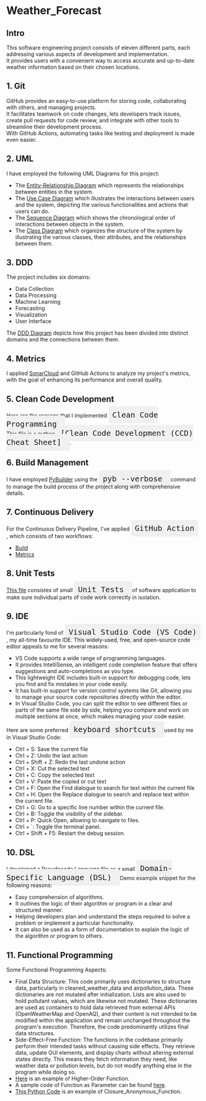 # Weather_Forecast
## Intro
This software engineering project consists of eleven different parts, each addressing various aspects of development and implementation.  
It provides users with a convenient way to access accurate and up-to-date weather information based on their chosen locations.

## 1. Git
GitHub provides an easy-to-use platform for storing code, collaborating with others, and managing projects.    
It facilitates teamwork on code changes, lets developers track issues, create pull requests for code review, and integrate with other tools to streamline their development process.    
With GitHub Actions, automating tasks like testing and deployment is made even easier.

## 2. UML
I have employed the following UML Diagrams for this project:   
* The [Entity-Relationship Diagram](https://github.com/homa-ae/Weather-Forecast/blob/main/diagrams/Entity-Relationship%20Diagram.jpg) which represents the relationships between entities in the system.
* The [Use Case Diagram](https://github.com/homa-ae/Weather-Forecast/blob/main/diagrams/Use%20Case%20Diagram.jpg) which illustrates the interactions between users and the system, depicting the various functionalities and actions that users can do.
* The [Sequence Diagram](https://github.com/homa-ae/Weather-Forecast/blob/main/diagrams/Sequence%20Diagram.jpg) which shows the chronological order of interactions between objects in the system.
* The [Class Diagram](https://github.com/homa-ae/Weather-Forecast/blob/main/diagrams/Class%20Diagram.jpg) which organizes the structure of the system by illustrating the various classes, their attributes, and the relationships between them.
  
## 3. DDD
The project includes six domains:
* Data Collection
* Data Processing
* Machine Learning
* Forecasting
* Visualization
* User Interface

The [DDD Diagram](https://github.com/homa-ae/Weather_Forecast/blob/main/diagrams/ddd-diagram.md) depicts how this project has been divided into distinct domains and the connections between them.    

## 4. Metrics
I applied [SonarCloud](https://sonarcloud.io/projects) and GitHub Actions to analyze my project's metrics, with the goal of enhancing its performance and overall quality.

## 5. Clean Code Development
[Here](https://github.com/homa-ae/Weather-Forecast/blob/main/documents/clean-code.md) are the reasons that I implemented 
<kbd style="font-size: 20px; padding: 10px; border-radius: 5px; background-color: #f0f0f0;">
Clean Code Programming </kbd>.  
[This file](https://github.com/homa-ae/Weather-Forecast/blob/main/documents/clean-code-cheat-sheet.md) is a python 
<kbd style="font-size: 20px; padding: 10px; border-radius: 5px; background-color: #f0f0f0;">
[Clean Code Development (CCD) Cheat Sheet] </kbd>.

## 6. Build Management
I have employed [PyBuilder](https://github.com/homa-ae/Weather-Forecast/blob/main/build.py) using the
<kbd style="font-size: 20px; padding: 10px; border-radius: 5px; background-color: #f0f0f0;">
pyb --verbose </kbd>
command to manage the build process of the project along with comprehensive details.

## 7. Continuous Delivery
For the Continuous Delivery Pipeline, I've applied
<kbd style="font-size: 20px; padding: 10px; border-radius: 5px; background-color: #f0f0f0;">
GitHub Action </kbd>
, which consists of two workflows:  
* [Build](https://github.com/homa-ae/Weather_Forecast/blob/main/.github/workflows/build.yml)
* [Metrics](https://github.com/homa-ae/Weather_Forecast/blob/main/.github/workflows/metrics.yml)

## 8. Unit Tests
[This file](https://github.com/homa-ae/Weather-Forecast/blob/main/src/test/test_weather_forecast.py) consistes of small
<kbd style="font-size: 20px; padding: 10px; border-radius: 5px; background-color: #f0f0f0;">
Unit Tests </kbd>
of software application to make sure individual parts of code work correctly in isolation.

## 9. IDE
I'm particularly fond of 
<kbd style="font-size: 20px; padding: 10px; border-radius: 5px; background-color: #f0f0f0;">
Visual Studio Code (VS Code) </kbd>
, my all-time favourite IDE. This widely-used, free, and open-source code editor appeals to me for several reasons:
* VS Code supports a wide range of programming languages.
* It provides IntelliSense, an intelligent code completion feature that offers suggestions and auto-completions as you type.
* This lightweight IDE includes built-in support for debugging code, lets you find and fix mistakes in your code easily. 
* It has built-in support for version control systems like Git, allowing you to manage your source code repositories directly within the editor.
* In Visual Studio Code, you can split the editor to see different files or parts of the same file side by side, helping you compare and work on multiple sections at once,     which makes managing your code easier.

Here are some preferred
<kbd style="font-size: 20px; padding: 10px; border-radius: 5px; background-color: #f0f0f0;">
keyboard shortcuts </kbd> 
used by me in Visual Studio Code:
* Ctrl + S: Save the current file  
* Ctrl + Z: Undo the last action 
* Ctrl + Shift + Z: Redo the last undone action
* Ctrl + X: Cut the selected text
* Ctrl + C: Copy the selected text
* Ctrl + V: Paste the copied or cut text
* Ctrl + F: Open the Find dialogue to search for text within the current file
* Ctrl + H: Open the Replace dialogue to search and replace text within the current file.
* Ctrl + G: Go to a specific line number within the current file.  
* Ctrl + B: Toggle the visibility of the sidebar.  
* Ctrl + P: Quick Open, allowing to navigate to files.  
* Ctrl + `: Toggle the terminal panel.  
* Ctrl + Shift + F5: Restart the debug session.  
    
## 10. DSL
I developed a [Pseudocode Language](https://github.com/homa-ae/Weather-Forecast/blob/main/documents/dsl.pseudo) file as a small
<kbd style="font-size: 20px; padding: 10px; border-radius: 5px; background-color: #f0f0f0;">
Domain-Specific Language (DSL) </kbd>
Demo example snippet for the following reasons:
* Easy comprehension of algorithms.
* It outlines the logic of their algorithm or program in a clear and structured manner.
* Helping developers plan and understand the steps required to solve a problem or implement a particular functionality.
* It can also be used as a form of documentation to explain the logic of the algorithm or program to others.     

## 11. Functional Programming
Some Functional Programming Aspects:   
* Final Data Structure: This code primarily uses dictionaries to structure data, particularly in cleaned_weather_data and airpollution_data. These dictionaries are not mutated after initialization. Lists are also used to hold pollutant values, which are likewise not mutated. These dictionaries are used as containers to hold data retrieved from external APIs (OpenWeatherMap and OpenAQ), and their content is not intended to be modified within the application and remain unchanged throughout the program's execution. Therefore, the code predominantly utilizes final data structures.
* Side-Effect-Free Function: The functions in the codebase primarily perform their intended tasks without causing side effects. They retrieve data, update GUI elements, and display charts without altering external states directly. This means they fetch information they need, like weather data or pollution levels, but do not modify anything else in the program while doing so.
* [Here](https://github.com/homa-ae/Weather-Forecast/blob/main/src/high-order_function.py) is an example of Higher-Order Function.
* A sample code of Function as Parameter can be found [here](https://github.com/homa-ae/Weather-Forecast/blob/main/src/function_as_parameter.py).
* [This Python Code](https://github.com/homa-ae/Weather-Forecast/blob/main/src/closure_anonymous_function.py) is an example of Closure_Anonymous_Function.
